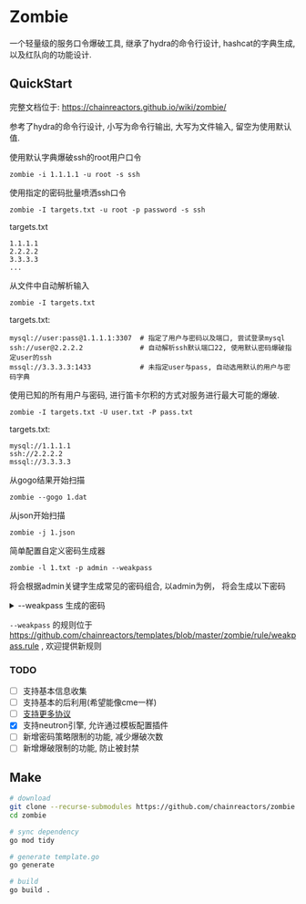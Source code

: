 # Zombie 

一个轻量级的服务口令爆破工具, 继承了hydra的命令行设计, hashcat的字典生成, 以及红队向的功能设计. 

## QuickStart

完整文档位于: https://chainreactors.github.io/wiki/zombie/

参考了hydra的命令行设计, 小写为命令行输出, 大写为文件输入, 留空为使用默认值.

使用默认字典爆破ssh的root用户口令

`zombie -i 1.1.1.1 -u root -s ssh`

使用指定的密码批量喷洒ssh口令

`zombie -I targets.txt -u root -p password -s ssh`

targets.txt
```
1.1.1.1
2.2.2.2
3.3.3.3
...
```

从文件中自动解析输入

`zombie -I targets.txt`

targets.txt:
```
mysql://user:pass@1.1.1.1:3307  # 指定了用户与密码以及端口, 尝试登录mysql
ssh://user@2.2.2.2              # 自动解析ssh默认端口22, 使用默认密码爆破指定user的ssh
mssql://3.3.3.3:1433            # 未指定user与pass, 自动选用默认的用户与密码字典
```

使用已知的所有用户与密码,  进行笛卡尔积的方式对服务进行最大可能的爆破.

`zombie -I targets.txt -U user.txt -P pass.txt`

targets.txt:
```
mysql://1.1.1.1
ssh://2.2.2.2
mssql://3.3.3.3
```

从gogo结果开始扫描

`zombie --gogo 1.dat`

从json开始扫描

`zombie -j 1.json`


简单配置自定义密码生成器

`zombie -l 1.txt -p admin --weakpass`

将会根据admin关键字生成常见的密码组合, 以admin为例， 将会生成以下密码

<details>
  <summary>--weakpass 生成的密码</summary>

```
admin
Admin
ADMIN
aDMIN
admin1
admin2
admin3
admin4
admin5
admin6
admin7
admin8
admin9
admin0
admin123
admin1234
admin12345
admin123456
admin2018
admin2019
admin2020
admin2021
admin2022
admin01
admin02
admin03
admin04
admin05
admin06
admin07
admin08
admin09
admin10
admin11
admin12
admin13
admin14
admin15
admin16
admin17
admin18
admin19
admin20
admin21
admin22
admin23
admin24
admin25
admin26
admin27
admin28
admin29
admin30
admin31
admin!
admin@
admin#
admin$
admin!@
admin!@#
admin!@#$
admin123!
admin!123
admin1@
admin2018!
admin2019!
admin2020!
admin2021!
admin2022!
admin!2018
admin!2019
admin!2020
admin!2021
admin!2022
admin2018!@#
admin2019!@#
admin2020!@#
admin2021!@#
admin2022!@#
admin01!
admin02!
admin03!
admin04!
admin05!
admin06!
admin07!
admin08!
admin09!
admin10!
admin11!
admin12!
admin13!
admin14!
admin15!
admin16!
admin17!
admin18!
admin19!
admin20!
admin21!
admin22!
admin23!
admin24!
admin25!
admin26!
admin27!
admin28!
admin29!
admin30!
admin31!
Admin1
Admin2
Admin3
Admin4
Admin5
Admin6
Admin7
Admin8
Admin9
Admin0
Admin123
Admin1234
Admin12345
Admin123456
Admin2018
Admin2019
Admin2020
Admin2021
Admin2022
Admin!
Admin@
Admin#
Admin$
Admin!@
Admin!@#
Admin!@#$
Admin123!
Admin!123
Admin1@
Admin2018!
Admin2019!
Admin2020!
Admin2021!
Admin2022!
Admin!2018
Admin!2019
Admin!2020
Admin!2021
Admin!2022
Admin2018!@#
Admin2019!@#
Admin2020!@#
Admin2021!@#
Admin2022!@#
Admin01!
Admin02!
Admin03!
Admin04!
Admin05!
Admin06!
Admin07!
Admin08!
Admin09!
Admin10!
Admin11!
Admin12!
Admin13!
Admin14!
Admin15!
Admin16!
Admin17!
Admin18!
Admin19!
Admin20!
Admin21!
Admin22!
Admin23!
Admin24!
Admin25!
Admin26!
Admin27!
Admin28!
Admin29!
Admin30!
Admin31!
Admin01
Admin02
Admin03
Admin04
Admin05
Admin06
Admin07
Admin08
Admin09
Admin10
Admin11
Admin12
Admin13
Admin14
Admin15
Admin16
Admin17
Admin18
Admin19
Admin20
Admin21
Admin22
Admin23
Admin24
Admin25
Admin26
Admin27
Admin28
Admin29
Admin30
Admin31
```

</details>


`--weakpass` 的规则位于 https://github.com/chainreactors/templates/blob/master/zombie/rule/weakpass.rule , 欢迎提供新规则


### TODO

- [ ] 支持基本信息收集
- [ ] 支持基本的后利用(希望能像cme一样)
- [ ] [支持更多协议](https://github.com/chainreactors/zombie/issues/19) 
- [x] 支持neutron引擎, 允许通过模板配置插件
- [ ] 新增密码策略限制的功能, 减少爆破次数
- [ ] 新增爆破限制的功能, 防止被封禁

## Make

```bash
# download
git clone --recurse-submodules https://github.com/chainreactors/zombie
cd zombie

# sync dependency
go mod tidy   

# generate template.go
go generate  

# build 
go build .
```
